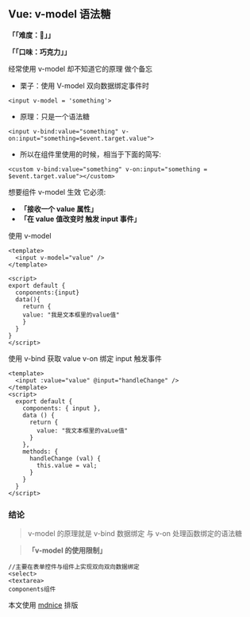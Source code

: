 <!---->

<!---->

<!---->

<!---->

## Vue: v-model 语法糖

**「「难度：🌟」」**

**「「口味：巧克力」」**

经常使用 v-model 却不知道它的原理 做个备忘

* 栗子：使用 V-model 双向数据绑定事件时

```
<input v-model = 'something'>
```

* 原理：只是一个语法糖

```
<input v-bind:value="something" v-on:input="something=$event.target.value">
```

* 所以在组件里使用的时候，相当于下面的简写:

```
<custom v-bind:value="something" v-on:input="something = $event.target.value"></custom>
```

想要组件 v-model 生效 它必须:

* **「接收一个 value 属性」**
* **「在 value 值改变时 触发 input 事件」**

使用 v-model

```
<template>
  <input v-model="value" />
</template>

<script>
export default {
  conponents:{input}
  data(){
    return {
    value: "我是文本框里的value值"
    }
  }
}
</script>
```

使用 v-bind 获取 value v-on 绑定 input 触发事件

```
<template>
  <input :value="value" @input="handleChange" />
</template>
<script>
  export default {
    components: { input },
    data () {
      return {
        value: "我文本框里的vaLue值"
      }
    },
    methods: {
      handleChange (val) {
        this.value = val;
      }
    }
  }
</script>
```

### 结论

> v-model 的原理就是 v-bind 数据绑定 与 v-on 处理函数绑定的语法糖

> **「v-model 的使用限制」**

```
//主要在表单控件与组件上实现双向双向数据绑定
<select>
<textarea>
components组件
```

本文使用 [mdnice](https://link.juejin.cn/?target=https%3A%2F%2Fmdnice.com%2F%3Ffrom%3Djuejin "https://mdnice.com/?from=juejin") 排版

<!---->
